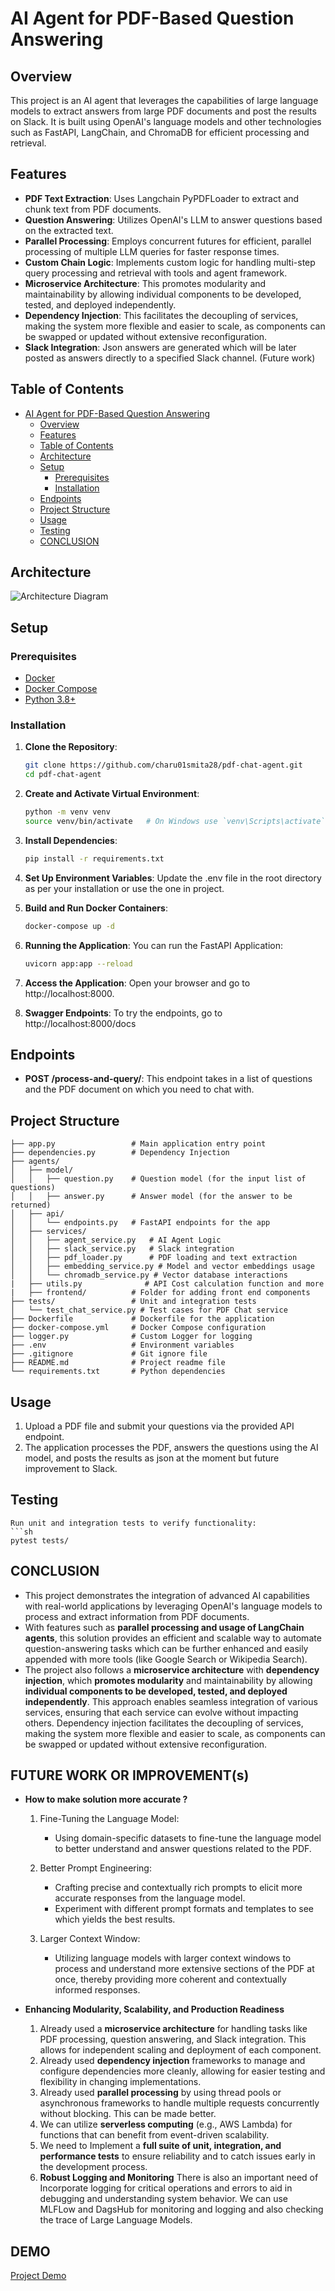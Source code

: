 # AI Agent for PDF-Based Question Answering

## Overview

This project is an AI agent that leverages the capabilities of large language models to extract answers from large PDF documents and post the results on Slack. It is built using OpenAI's language models and other technologies such as FastAPI, LangChain, and ChromaDB for efficient processing and retrieval.

## Features

- **PDF Text Extraction**: Uses Langchain PyPDFLoader to extract and chunk text from PDF documents.
- **Question Answering**: Utilizes OpenAI's LLM to answer questions based on the extracted text.
- **Parallel Processing**: Employs concurrent futures for efficient, parallel processing of multiple LLM queries for faster response times.
- **Custom Chain Logic**: Implements custom logic for handling multi-step query processing and retrieval with tools and agent framework.
- **Microservice Architecture**: This promotes modularity and maintainability by allowing individual components to be developed, tested, and deployed independently.
- **Dependency Injection**: This facilitates the decoupling of services, making the system more flexible and easier to scale, as components can be swapped or updated without extensive reconfiguration.
- **Slack Integration**: Json answers are generated which will be later posted as answers directly to a specified Slack channel. (Future work)

## Table of Contents

- [AI Agent for PDF-Based Question Answering](#ai-agent-for-pdf-based-question-answering)
  - [Overview](#overview)
  - [Features](#features)
  - [Table of Contents](#table-of-contents)
  - [Architecture](#architecture)
  - [Setup](#setup)
    - [Prerequisites](#prerequisites)
    - [Installation](#installation)
  - [Endpoints](#endpoints)
  - [Project Structure](#project-structure)
  - [Usage](#usage)
  - [Testing](#testing)
  - [CONCLUSION](#conclusion)

## Architecture
![Architecture Diagram](/AiAgent%20(1).jpg)

## Setup

### Prerequisites

- [Docker](https://www.docker.com/)
- [Docker Compose](https://docs.docker.com/compose/)
- [Python 3.8+](https://www.python.org/)

### Installation

1. **Clone the Repository**:
   ```sh
   git clone https://github.com/charu01smita28/pdf-chat-agent.git
   cd pdf-chat-agent

2. **Create and Activate Virtual Environment**:

    ```sh
    python -m venv venv
    source venv/bin/activate   # On Windows use `venv\Scripts\activate`

3. **Install Dependencies**:

    ```sh
    pip install -r requirements.txt
4. **Set Up Environment Variables**:
    Update the .env file in the root directory as per your installation or use the one in project.

5. **Build and Run Docker Containers**:
    ```sh
    docker-compose up -d


6. **Running the Application**:
    You can run the FastAPI Application:
    ```sh
    uvicorn app:app --reload

7. **Access the Application**:
    Open your browser and go to http://localhost:8000.

8. **Swagger Endpoints**:
    To try the endpoints, go to http://localhost:8000/docs
    

## Endpoints
- **POST /process-and-query/**: This endpoint takes in a list of questions and the PDF document on which you need to chat with. 

## Project Structure

    ├── app.py                 # Main application entry point
    ├── dependencies.py        # Dependency Injection
    ├── agents/
    │   ├── model/
    │   │   ├── question.py    # Question model (for the input list of questions)
    │   │   ├── answer.py      # Answer model (for the answer to be returned)
    │   ├── api/
    │   │   └── endpoints.py   # FastAPI endpoints for the app
    │   ├── services/
    │   │   ├── agent_service.py   # AI Agent Logic
    │   │   ├── slack_service.py   # Slack integration
    │   │   ├── pdf_loader.py      # PDF loading and text extraction
    │   │   ├── embedding_service.py # Model and vector embeddings usage
    │   │   └── chromadb_service.py # Vector database interactions
    |   ├── utils.py              # API Cost calculation function and more
    |   ├── frontend/          # Folder for adding front end components
    ├── tests/                 # Unit and integration tests
    │   └── test_chat_service.py # Test cases for PDF Chat service
    ├── Dockerfile             # Dockerfile for the application
    ├── docker-compose.yml     # Docker Compose configuration
    ├── logger.py              # Custom Logger for logging 
    ├── .env                   # Environment variables
    ├── .gitignore             # Git ignore file
    ├── README.md              # Project readme file
    └── requirements.txt       # Python dependencies

## Usage
1. Upload a PDF file and submit your questions via the provided API endpoint.
2. The application processes the PDF, answers the questions using the AI model, and posts the results as json at the moment but future improvement to Slack.

## Testing
    Run unit and integration tests to verify functionality:
    ```sh
    pytest tests/

## CONCLUSION
- This project demonstrates the integration of advanced AI capabilities with real-world applications by leveraging OpenAI's language models to process and extract information from PDF documents.
- With features such as **parallel processing and usage of LangChain agents**, this solution provides an efficient and scalable way to automate question-answering tasks which can be further enhanced and easily appended with more tools (like Google Search or Wikipedia Search).
- The project also follows a **microservice architecture** with **dependency injection**, which **promotes modularity** and maintainability by allowing **individual components to be developed, tested, and deployed independently**. This approach enables seamless integration of various services, ensuring that each service can evolve without impacting others. Dependency injection facilitates the decoupling of services, making the system more flexible and easier to scale, as components can be swapped or updated without extensive reconfiguration.

## FUTURE WORK OR IMPROVEMENT(s)

- **How to make solution more accurate ?**
  1. Fine-Tuning the Language Model:
     - Using domain-specific datasets to fine-tune the language model to better understand and answer questions related to the PDF.

  2. Better Prompt Engineering:
     - Crafting precise and contextually rich prompts to elicit more accurate responses from the language model.
     - Experiment with different prompt formats and templates to see which yields the best results.

  3. Larger Context Window:
     - Utilizing language models with larger context windows to process and understand more extensive sections of the PDF at once,
     thereby providing more coherent and contextually informed responses.

 - **Enhancing Modularity, Scalability, and Production Readiness**

    1. Already used a **microservice architecture** for handling tasks like PDF processing, question answering, and Slack integration. This allows for independent scaling and deployment of each component.
    2. Already used **dependency injection** frameworks to manage and configure dependencies more cleanly, allowing for easier testing and flexibility in changing implementations.
    3. Already used **parallel processing** by using thread pools or asynchronous frameworks to handle multiple requests concurrently without blocking. This can be made better.
    4. We can utilize **serverless computing** (e.g., AWS Lambda) for functions that can benefit from event-driven scalability.
    5. We need to Implement a **full suite of unit, integration, and performance tests** to ensure reliability and to catch issues early in the development process.
    6. **Robust Logging and Monitoring** There is also an important need of Incorporate logging for critical operations and errors to aid in debugging and understanding system behavior.
       We can use MLFLow and DagsHub for monitoring and logging and also checking the trace of Large Language Models. 

## DEMO

[Project Demo](https://drive.google.com/file/d/1Ay60ZFgG_3iQMFbp1r1ArEatlSgrtEKT/view?usp=drive_link)

